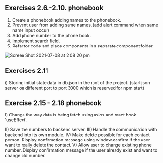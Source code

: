 ## Exercises 2.6.-2.10. phonebook

1. Create a phonebook adding names to the phonebook.
2. Prevent user from adding same names. (add alert command when same name input occur)
3. Add phone number to the phone book.
4. Implement search field.
5. Refactor code and place components in a separate component folder.

![Screen Shot 2021-07-08 at 2 08 20 pm](https://user-images.githubusercontent.com/67087939/124860939-f7a99600-dff5-11eb-980e-50c2054a09a1.png)

## Exercises 2.11

i) Storing initial state data in db.json in the root of the project. (start json server on different port to port 3000 which is reserved for npm start)

## Exercise 2.15 - 2.18 phonebook

I) Change the way data is being fetch using axios and react hook 'useEffect'.

II) Save the numbers to backend server.
III) Handle the communication with backend into its own module.
IV) Make delete possible for each contact person. Display confirmation message using window.confirm if the user want to really delete the contact.
V) Allow user to change existing phone number. Display confirmation message if the user already exist and want to change old number.
